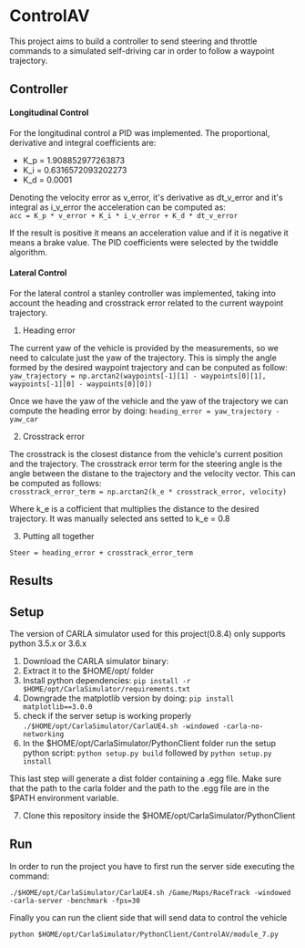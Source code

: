 # ControlAV
This project aims to build a controller to send steering and throttle commands to a simulated self-driving car in order to follow a waypoint trajectory.

## Controller
#### Longitudinal Control
For the longitudinal control a PID was implemented. The proportional, derivative and integral coefficients are:
* K_p = 1.908852977263873 
* K_i = 0.6316572093202273
* K_d = 0.0001

Denoting the velocity error as v\_error, it's derivative as dt\_v\_error and it's integral as i\_v\_error the acceleration can be computed as:<br/>
```acc = K_p * v_error + K_i * i_v_error + K_d * dt_v_error```

If the result is positive it means an acceleration value and if it is negative it means a brake value. The PID coefficients were selected by the twiddle algorithm. 

#### Lateral Control
For the lateral control a stanley controller was implemented, taking into account the heading and crosstrack error related to the current waypoint trajectory.
1. Heading error<br/>

The current yaw of the vehicle is provided by the measurements, so we need to calculate just the yaw of the trajectory. This is simply the angle formed by the desired waypoint trajectory and can be conputed as follow:<br/>
```yaw_trajectory = np.arctan2(waypoints[-1][1] - waypoints[0][1], waypoints[-1][0] - waypoints[0][0])```

Once we have the yaw of the vehicle and the yaw of the trajectory we can compute the heading error by doing:
```heading_error = yaw_trajectory - yaw_car```

2. Crosstrack error<br/>

The crosstrack is the closest distance from the vehicle's current position and the trajectory. The crosstrack error term for the steering angle is the angle between the distane to the trajectory and the velocity vector. This can be computed as follows:<br/>
```crosstrack_error_term = np.arctan2(k_e * crosstrack_error, velocity)```

Where k_e is a cofficient that multiplies the distance to the desired trajectory. It was manually selected ans setted to k_e = 0.8 

3. Putting all together<br/>

```Steer = heading_error + crosstrack_error_term```
## Results

## Setup
The version of CARLA simulator used for this project(0.8.4) only supports python 3.5.x or 3.6.x
1. Download the CARLA simulator binary: 
2. Extract it to the $HOME/opt/ folder
3. Install python dependencies: ```pip install -r $HOME/opt/CarlaSimulator/requirements.txt```
4. Downgrade the matplotlib version by doing: ```pip install matplotlib==3.0.0```
5. check if the server setup is working properly ```./$HOME/opt/CarlaSimulator/CarlaUE4.sh -windowed -carla-no-networking```
6. In the $HOME/opt/CarlaSimulator/PythonClient folder run the setup python script: ```python setup.py build``` followed by ```python setup.py install```

This last step will generate a dist folder containing a .egg file. Make sure that the path to the carla folder and the path to the .egg file are in the $PATH environment variable.

7. Clone this repository inside the $HOME/opt/CarlaSimulator/PythonClient

## Run
In order to run the project you have to first run the server side executing the command:

```./$HOME/opt/CarlaSimulator/CarlaUE4.sh /Game/Maps/RaceTrack -windowed -carla-server -benchmark -fps=30```

Finally you can run the client side that will send data to control the vehicle

```python $HOME/opt/CarlaSimulator/PythonClient/ControlAV/module_7.py```

